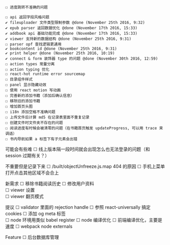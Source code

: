 
	☐ 进度跳转不准确的问题

	☐ api 返回字段风格问题
	✔ fileuploader 文件类型限制参数 @done (November 25th 2016, 9:32)
	✔ epub parser 返回数据优化 @done (November 17th 2016, 15:33)
	✔ addbook api 基础功能完成 @done (November 17th 2016, 15:33)
	✔ viewer 支持新的数据结构 @done (November 25th 2016, 9:31)
	☐ parser opf 查找逻辑更通用
	✔ bookcontent id @done (November 25th 2016, 9:31)
	✔ print helper @done (November 25th 2016, 10:19)
	✔ connect & form 装饰器 type 的问题 @done (November 30th 2016, 12:59)
	☐ action types 常量分离
	☐ action typing 优化
	☐ react-hot runtime error sourcemap
	☐ 目录组件样式
	☐ panel 显示隐藏动效
	☐ 使用 react motion 写动画
	☐ 完善新的添加书籍（添加后确认信息）
	☐ 移除旧的添加书籍
	☐ 增加首页头图
	☐ i18n 添加空格不准确问题
	☐ 上传文件后计算 md5 在记录表里面不重复记录
	☐ 创建文件时文件夹不存在的问题
	☐ 阅读进度有时候会被清零的问题（在书籍首页触发 updateProgress, 可以用 trace 来调适）
	☐ 书内导航如果 a 标签下有子元素会出错

可能会有些难
	☐ 线上版本隔一段时间就会出现怎么也无法登录的问题（和 session 过期有关？）

不重要但是记录下来
	☐ /built/objectUnfreeze.js.map 404 的原因
	☐ 手机上菜单打开点击其他区域不会合上

新需求
	☐  移除书籍阅读历史
	☐ 修改用户资料  
	☐ viewer 设置  
	☐ viewer 翻页模式

提议
	☐ validator 里面的 rejection handle
	☐ 参照 react-universally 搞定 cookies
	☐ 添加 og meta 标签  
	☐ node 环境用类似 babel register
	☐ node 编译优化
	☐ 前端编译优化，主要是速度
	☐ webpack node externals

Feature
	☐ 后台数据库管理
